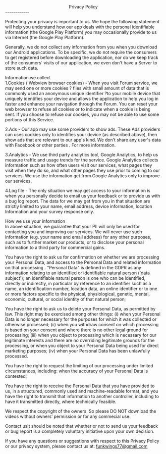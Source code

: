<center>Privacy Policy</center>
------------

Protecting your privacy is important to us. We hope the following statement will help you understand how our app deals with the personal identifiable information (the Google Play Platform) you may occasionally provide to us via Internet (the Google Play Platform).  

Generally, we do not collect any information from you when you download our Android applications. To be specific, we do not require the consumers to get registered before downloading the application, nor do we keep track of the consumers' visits of our application, we even don't have a Server to store such data.  

Information we collect<br>
1.Cookies ( Webview browser cookies) - When you visit Forum service, we may send one or more cookies ? files with small amount of data that is commonly used an anonymous unique identifier ?to your mobile device that uniquely identifies your device and allows the application to help you log in faster and enhance your navigation through the Forum. You can reset your web browser to refuse all cookies or to indicate when a cookie is being sent. If you choose to refuse our cookies, you may not be able to use some portions of this Service.

2.Ads - Our app may use some providers to show ads. These Ads providers can uses cookies only to identifies your device (as described above), then show ads that are relevant to our app's kind. We don't share any user's data with Facebook or other parties . For more information.  

3.Analytics - We use third party analytics tool, Google Analytics, to help us measure traffic and usage trends for the service. Google Analytics collects information such as how often users visit our services, what pages they visit when they do so, and what other pages they use prior to coming to our services. We use the information get from Google Analytics only to improve our services.  

4.Log file - The only situation we may get access to your information is when you personally decide to email us your feedback or to provide us with a bug log report. The data for we may get from you in that situation are strictly limited to your name, email address, device information, location Information and your survey response only.  

How we use your information<br>
In above situation, we guarantee that your PII will only be used for contacting you and improving our services. We will never use such information (e.g. your name and email address) for any other purposes, such as to further market our products, or to disclose your personal information to a third party for commercial gains.  

You have the right to ask us for confirmation on whether we are processing your Personal Data, and access to the Personal Data and related information on that processing . "Personal Data" is defined in the GDPR as any information relating to an identified or identifiable natural person ('data subject'); an identifiable natural person is one who can be identified, directly or indirectly, in particular by reference to an identifier such as a name, an identification number, location data, an online identifier or to one or more factors specific to the physical, physiological, genetic, mental, economic, cultural, or social identity of that natural person;  

You have the right to ask us to delete your Personal Data, as permitted by law. This right may be exercised among other things: (i) when your Personal Data is no longer necessary for the purposes for which it was collected or otherwise processed; (ii) when you withdraw consent on which processing is based on your consent and where there is no other legal ground for processing; (iii) when you object to processing which is necessary for our legitimate interests  and there are no overriding legitimate grounds for the processing, or when you object to your Personal Data being used for direct marketing purposes;  (iv) when your Personal Data has been unlawfully processed.  

You have the right to request the limiting of our processing under limited circumstances, including: when the accuracy of your Personal Data is contested;  

You have the right to receive the Personal Data that you have provided to us, in a structured, commonly used and machine-readable format, and you have the right to transmit that information to another controller, including to have it transmitted directly, where technically feasible.  

We respect the copyright of the owners. So please DO NOT download the videos without owners’ permission or for any commecial use.  

Contact usIt should be noted that whether or not to send us your feedback or bug report is a completely voluntary initiative upon your own decision.  

If you have any questions or suggestions with respect to this Privacy Policy or our privacy system, please contact us at: [funkwings77@gmail.com](https://mail.google.com/mail)
